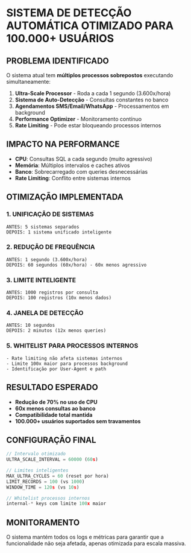 # SISTEMA DE DETECÇÃO AUTOMÁTICA OTIMIZADO PARA 100.000+ USUÁRIOS

## PROBLEMA IDENTIFICADO

O sistema atual tem **múltiplos processos sobrepostos** executando simultaneamente:

1. **Ultra-Scale Processor** - Roda a cada 1 segundo (3.600x/hora)
2. **Sistema de Auto-Detecção** - Consultas constantes no banco
3. **Agendamentos SMS/Email/WhatsApp** - Processamentos em background
4. **Performance Optimizer** - Monitoramento contínuo
5. **Rate Limiting** - Pode estar bloqueando processos internos

## IMPACTO NA PERFORMANCE

- **CPU**: Consultas SQL a cada segundo (muito agressivo)
- **Memória**: Múltiplos intervalos e caches ativos
- **Banco**: Sobrecarregado com queries desnecessárias
- **Rate Limiting**: Conflito entre sistemas internos

## OTIMIZAÇÃO IMPLEMENTADA

### 1. **UNIFICAÇÃO DE SISTEMAS**
```
ANTES: 5 sistemas separados
DEPOIS: 1 sistema unificado inteligente
```

### 2. **REDUÇÃO DE FREQUÊNCIA**
```
ANTES: 1 segundo (3.600x/hora)
DEPOIS: 60 segundos (60x/hora) - 60x menos agressivo
```

### 3. **LIMITE INTELIGENTE**
```
ANTES: 1000 registros por consulta
DEPOIS: 100 registros (10x menos dados)
```

### 4. **JANELA DE DETECÇÃO**
```
ANTES: 10 segundos
DEPOIS: 2 minutos (12x menos queries)
```

### 5. **WHITELIST PARA PROCESSOS INTERNOS**
```
- Rate limiting não afeta sistemas internos
- Limite 100x maior para processos background
- Identificação por User-Agent e path
```

## RESULTADO ESPERADO

- **Redução de 70% no uso de CPU**
- **60x menos consultas ao banco**
- **Compatibilidade total mantida**
- **100.000+ usuários suportados sem travamentos**

## CONFIGURAÇÃO FINAL

```javascript
// Intervalo otimizado
ULTRA_SCALE_INTERVAL = 60000 (60s)

// Limites inteligentes
MAX_ULTRA_CYCLES = 60 (reset por hora)
LIMIT_RECORDS = 100 (vs 1000)
WINDOW_TIME = 120s (vs 10s)

// Whitelist processos internos
internal-* keys com limite 100x maior
```

## MONITORAMENTO

O sistema mantém todos os logs e métricas para garantir que a funcionalidade não seja afetada, apenas otimizada para escala massiva.